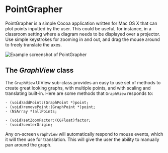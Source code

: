 PointGrapher
===

PointGrapher is a simple Cocoa application written for Mac OS X that can plot points inputted by the user. This could be useful, for instance, in a classroom setting where a diagram needs to be displayed over a projector. Use simple keystrokes for zooming in and out, and drag the mouse around to freely translate the axes.

![Example screenshot of PointGrapher](https://github.com/unixpickle/PointGrapher/raw/master/example.png)

## The *GraphView* class

The `GraphView` UIView sub-class provides an easy to use set of methods to create great looking graphs, with multiple points, and with scaling and translating built-in. Here are some methods that `GraphView` responds to:

    - (void)addPoint:(GraphPoint *)point;
    - (void)removePoint:(GraphPoint *)point;
    - (NSArray *)allPoints;
    
    - (void)setZoomFactor:(CGFloat)factor;
    - (void)centerOrigin;

Any on-screen `GraphView` will automatically respond to mouse events, which it will then use for translation. This will give the user the ability to manually pan around the graph.